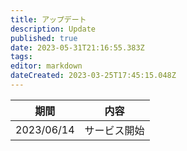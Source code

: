 ```yaml
---
title: アップデート
description: Update
published: true
date: 2023-05-31T21:16:55.383Z
tags: 
editor: markdown
dateCreated: 2023-03-25T17:45:15.048Z
---
```


|期間|内容|
|---|---|
|2023/06/14|サービス開始|